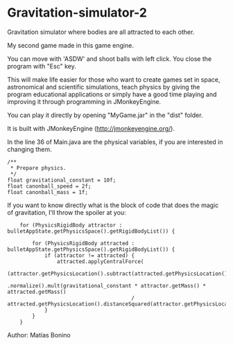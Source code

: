 # Gravitation-simulator-2
Gravitation simulator where bodies are all attracted to each other.

My second game made in this game engine.

You can move with 'ASDW' and shoot balls with left click. You close the program with "Esc" key.

This will make life easier for those who want to create games set in space, astronomical and scientific simulations, teach physics by giving the program educational applications or simply have a good time playing and improving it through programming in JMonkeyEngine.

You can play it directly by opening "MyGame.jar" in the "dist" folder.

It is built with JMonkeyEngine (http://jmonkeyengine.org/).

In the line 36 of Main.java are the physical variables, if you are interested in changing them.
     
    /**
     * Prepare physics.
     */
    float gravitational_constant = 10f;
    float canonball_speed = 2f;
    float canonball_mass = 1f;

If you want to know directly what is the block of code that does the magic of gravitation, I'll throw the spoiler at you:

        for (PhysicsRigidBody attractor : bulletAppState.getPhysicsSpace().getRigidBodyList()) {

            for (PhysicsRigidBody attracted : bulletAppState.getPhysicsSpace().getRigidBodyList()) {
                if (attractor != attracted) {
                    attracted.applyCentralForce(
                            (attractor.getPhysicsLocation().subtract(attracted.getPhysicsLocation()))
                                    .normalize().mult(gravitational_constant * attractor.getMass() * attracted.getMass()
                                            / attracted.getPhysicsLocation().distanceSquared(attractor.getPhysicsLocation())));
                }
            }
        }


Author: Matías Bonino
